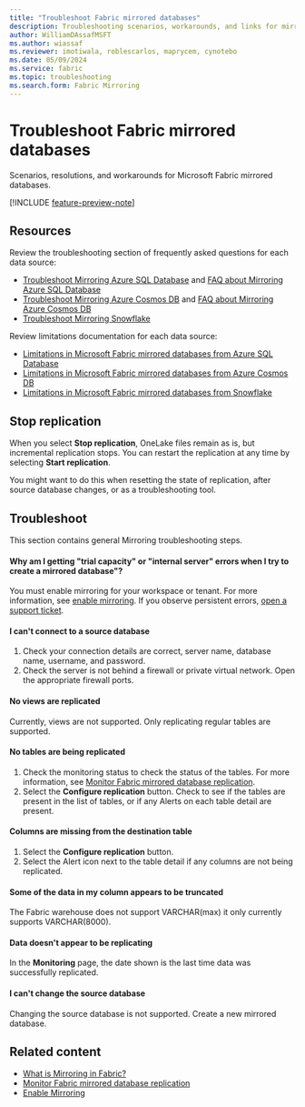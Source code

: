```yaml
---
title: "Troubleshoot Fabric mirrored databases"
description: Troubleshooting scenarios, workarounds, and links for mirrored databases in Microsoft Fabric.
author: WilliamDAssafMSFT
ms.author: wiassaf
ms.reviewer: imotiwala, roblescarlos, maprycem, cynotebo
ms.date: 05/09/2024
ms.service: fabric
ms.topic: troubleshooting
ms.search.form: Fabric Mirroring
---
```


# Troubleshoot Fabric mirrored databases

Scenarios, resolutions, and workarounds for Microsoft Fabric mirrored databases.

[!INCLUDE [feature-preview-note](../../includes/feature-preview-note.md)]

## Resources

Review the troubleshooting section of frequently asked questions for each data source:

- [Troubleshoot Mirroring Azure SQL Database](azure-sql-database-troubleshoot.md) and [FAQ about Mirroring Azure SQL Database](azure-sql-database-mirroring-faq.yml)
- [Troubleshoot Mirroring Azure Cosmos DB](azure-cosmos-db-troubleshooting.yml) and [FAQ about Mirroring Azure Cosmos DB](azure-cosmos-db-faq.yml)
- [Troubleshoot Mirroring Snowflake](snowflake-mirroring-faq.yml#troubleshoot-mirroring-snowflake-in-microsoft-fabric)

Review limitations documentation for each data source:

- [Limitations in Microsoft Fabric mirrored databases from Azure SQL Database](azure-sql-database-limitations.md)
- [Limitations in Microsoft Fabric mirrored databases from Azure Cosmos DB](azure-cosmos-db-limitations.md)
- [Limitations in Microsoft Fabric mirrored databases from Snowflake](snowflake-limitations.md)

## Stop replication

When you select **Stop replication**, OneLake files remain as is, but incremental replication stops. You can restart the replication at any time by selecting **Start replication**.  

You might want to do this when resetting the state of replication, after source database changes, or as a troubleshooting tool.  

## Troubleshoot

This section contains general Mirroring troubleshooting steps.

#### Why am I getting "trial capacity" or "internal server" errors when I try to create a mirrored database"?

You must enable mirroring for your workspace or tenant. For more information, see [enable mirroring](enable-mirroring.md). If you observe persistent errors, [open a support ticket](/power-bi/support/service-support-options).

#### I can't connect to a source database

1. Check your connection details are correct, server name, database name, username, and password.
1. Check the server is not behind a firewall or private virtual network. Open the appropriate firewall ports.

#### No views are replicated

Currently, views are not supported. Only replicating regular tables are supported.

#### No tables are being replicated

1. Check the monitoring status to check the status of the tables. For more information, see [Monitor Fabric mirrored database replication](monitor.md).
1. Select the **Configure replication** button. Check to see if the tables are present in the list of tables, or if any Alerts on each table detail are present.

#### Columns are missing from the destination table

1. Select the **Configure replication** button.
1. Select the Alert icon next to the table detail if any columns are not being replicated.

#### Some of the data in my column appears to be truncated

The Fabric warehouse does not support VARCHAR(max) it only currently supports VARCHAR(8000).

#### Data doesn't appear to be replicating

In the **Monitoring** page, the date shown is the last time data was successfully replicated.

#### I can't change the source database

Changing the source database is not supported. Create a new mirrored database.

## Related content

- [What is Mirroring in Fabric?](overview.md)
- [Monitor Fabric mirrored database replication](monitor.md)
- [Enable Mirroring](enable-mirroring.md)
